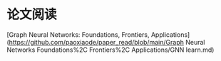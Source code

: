 # 论文阅读



[Graph Neural Networks: Foundations, Frontiers, Applications](https://github.com/paoxiaode/paper_read/blob/main/Graph Neural Networks Foundations%2C Frontiers%2C Applications/GNN learn.md)

